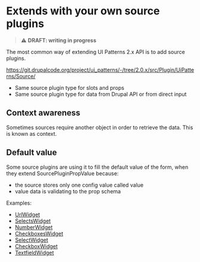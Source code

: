 # Extends with your own source plugins

> ⚠️ **DRAFT: writing in progress**

The most common way of extending UI Patterns 2.x API is to add source plugins.

https://git.drupalcode.org/project/ui_patterns/-/tree/2.0.x/src/Plugin/UiPatterns/Source/

- Same source plugin type for slots and props
- Same source plugin type for data from Drupal API or from direct input

## Context awareness

Sometimes sources require another object in order to retrieve the data. This is known as context.

## Default value

Some source plugins are using it to fill the default value of the form, when they extend SourcePluginPropValue because:

- the source stores only one config value called value
- value data is validating to the prop schema

Examples:

- [UrlWidget](https://git.drupalcode.org/project/ui_patterns/-/tree/2.0.x/src/Plugin/UiPatterns/Source/UrlWidget.php)
- [SelectsWidget](https://git.drupalcode.org/project/ui_patterns/-/tree/2.0.x/src/Plugin/UiPatterns/Source/SelectsWidget.php)
- [NumberWidget](https://git.drupalcode.org/project/ui_patterns/-/tree/2.0.x/src/Plugin/UiPatterns/Source/NumberWidget.php)
- [CheckboxesWidget](https://git.drupalcode.org/project/ui_patterns/-/tree/2.0.x/src/Plugin/UiPatterns/Source/CheckboxesWidget)
- [SelectWidget](https://git.drupalcode.org/project/ui_patterns/-/tree/2.0.x/src/Plugin/UiPatterns/Source/CheckboxesWidget)
- [CheckboxWidget](https://git.drupalcode.org/project/ui_patterns/-/tree/2.0.x/src/Plugin/UiPatterns/Source/CheckboxWidget.php)
- [TextfieldWidget](https://git.drupalcode.org/project/ui_patterns/-/tree/2.0.x/src/Plugin/UiPatterns/Source/TextfieldWidget.php)

